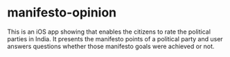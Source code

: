 manifesto-opinion
=================

This is an iOS app showing that enables the citizens to rate the political parties in India. It presents the manifesto points of a political party and user answers questions whether those manifesto goals were achieved or not.
